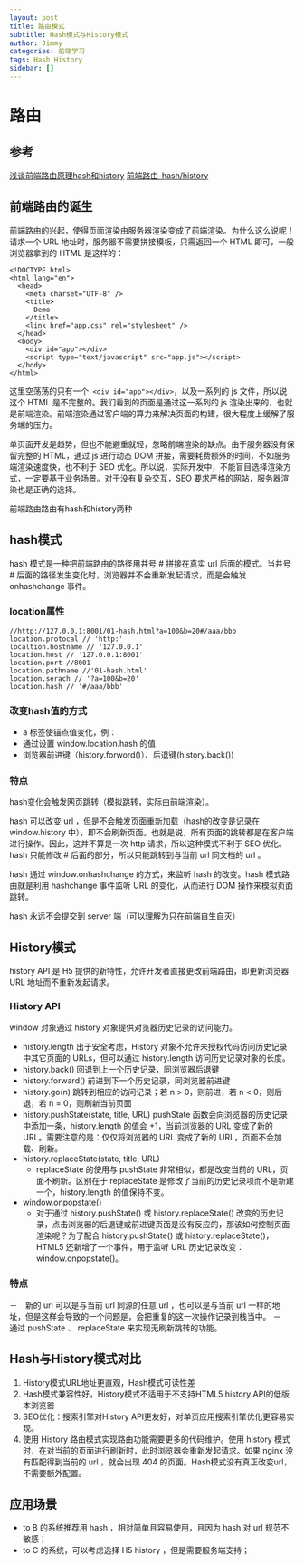 ```yaml
---
layout: post
title: 路由模式
subtitle: Hash模式与History模式
author: Jimmy
categories: 前端学习
tags: Hash History
sidebar: []
---
```


# 路由

## 参考

[浅谈前端路由原理hash和history](https://blog.csdn.net/qq_35430000/article/details/121148714)
[前端路由-hash/history](https://zhuanlan.zhihu.com/p/353572330)

## 前端路由的诞生
前端路由的兴起，使得页面渲染由服务器渲染变成了前端渲染。为什么这么说呢！请求一个 URL 地址时，服务器不需要拼接模板，只需返回一个 HTML 即可，一般浏览器拿到的 HTML 是这样的：
```
<!DOCTYPE html>
<html lang="en">
  <head>
    <meta charset="UTF-8" />
    <title>
      Demo
    </title>
    <link href="app.css" rel="stylesheet" />
  </head>
  <body>
    <div id="app"></div>
    <script type="text/javascript" src="app.js"></script>
  </body>
</html>
```
这里空荡荡的只有一个` <div id="app"></div>`，以及一系列的 js 文件，所以说这个 HTML 是不完整的。我们看到的页面是通过这一系列的 js 渲染出来的，也就是前端渲染。前端渲染通过客户端的算力来解决页面的构建，很大程度上缓解了服务端的压力。

单页面开发是趋势，但也不能避重就轻，忽略前端渲染的缺点。由于服务器没有保留完整的 HTML，通过 js 进行动态 DOM 拼接，需要耗费额外的时间，不如服务端渲染速度快，也不利于 SEO 优化。所以说，实际开发中，不能盲目选择渲染方式，一定要基于业务场景。对于没有复杂交互，SEO 要求严格的网站，服务器渲染也是正确的选择。

前端路由路由有hash和history两种

## hash模式

hash 模式是一种把前端路由的路径用井号 # 拼接在真实 url 后面的模式。当井号 # 后面的路径发生变化时，浏览器并不会重新发起请求，而是会触发 onhashchange 事件。

### location属性
```
//http://127.0.0.1:8001/01-hash.html?a=100&b=20#/aaa/bbb
location.protocal // 'http:'
localtion.hostname // '127.0.0.1'
location.host // '127.0.0.1:8001'
location.port //8001
location.pathname //'01-hash.html'
location.serach // '?a=100&b=20'
location.hash // '#/aaa/bbb'
```

### 改变hash值的方式
- a 标签使锚点值变化，例： <a href='#/home'></a>
- 通过设置 window.location.hash 的值
- 浏览器前进键（history.forword()）、后退键(history.back())

### 特点
hash变化会触发网页跳转（模拟跳转，实际由前端渲染）。

hash 可以改变 url ，但是不会触发页面重新加载（hash的改变是记录在 window.history 中），即不会刷新页面。也就是说，所有页面的跳转都是在客户端进行操作。因此，这并不算是一次 http 请求，所以这种模式不利于 SEO 优化。hash 只能修改 # 后面的部分，所以只能跳转到与当前 url 同文档的 url 。

hash 通过 window.onhashchange 的方式，来监听 hash 的改变。hash 模式路由就是利用 hashchange 事件监听 URL 的变化，从而进行 DOM 操作来模拟页面跳转。

hash 永远不会提交到 server 端（可以理解为只在前端自生自灭）

## History模式

history API 是 H5 提供的新特性，允许开发者直接更改前端路由，即更新浏览器 URL 地址而不重新发起请求。

### History API
window 对象通过 history 对象提供对览器历史记录的访问能力。

- history.length 出于安全考虑，History 对象不允许未授权代码访问历史记录中其它页面的 URLs，但可以通过 history.length 访问历史记录对象的长度。
- history.back() 回退到上一个历史记录，同浏览器后退键
- history.forward() 前进到下一个历史记录，同浏览器前进键
- history.go(n) 跳转到相应的访问记录；若 n > 0，则前进，若 n < 0，则后退，若 n = 0，则刷新当前页面
- history.pushState(state, title, URL) pushState 函数会向浏览器的历史记录中添加一条，history.length 的值会 +1，当前浏览器的 URL 变成了新的 URL。需要注意的是：仅仅将浏览器的 URL 变成了新的 URL，页面不会加载、刷新。
- history.replaceState(state, title, URL)
	- replaceState 的使用与 pushState 非常相似，都是改变当前的 URL，页面不刷新。区别在于 replaceState 是修改了当前的历史记录项而不是新建一个，history.length 的值保持不变。
- window.onpopstate() 
	- 对于通过 history.pushState() 或 history.replaceState() 改变的历史记录，点击浏览器的后退键或前进键页面是没有反应的，那该如何控制页面渲染呢？为了配合 history.pushState() 或 history.replaceState()，HTML5 还新增了一个事件，用于监听 URL 历史记录改变：window.onpopstate()。


### 特点
－　新的 url 可以是与当前 url 同源的任意 url ，也可以是与当前 url 一样的地址，但是这样会导致的一个问题是，会把重复的这一次操作记录到栈当中。
－　通过 pushState 、 replaceState 来实现无刷新跳转的功能。

## Hash与History模式对比
1. History模式URL地址更直观，Hash模式可读性差
2. Hash模式兼容性好，History模式不适用于不支持HTML5 history API的低版本浏览器
3. SEO优化：搜索引擎对History API更友好，对单页应用搜索引擎优化更容易实现。
4. 使用 History 路由模式实现路由功能需要更多的代码维护。使用 history 模式时，在对当前的页面进行刷新时，此时浏览器会重新发起请求。如果 nginx 没有匹配得到当前的 url ，就会出现 404 的页面。Hash模式没有真正改变url，不需要额外配置。

## 应用场景
- to B 的系统推荐用 hash ，相对简单且容易使用，且因为 hash 对 url 规范不敏感；
- to C 的系统，可以考虑选择 H5 history ，但是需要服务端支持；